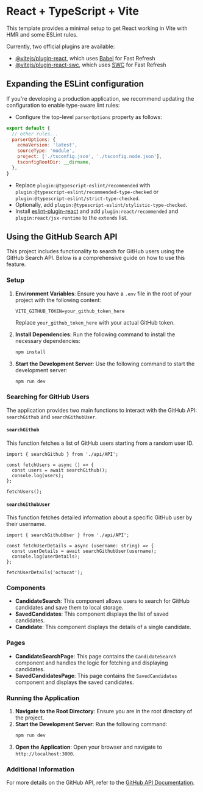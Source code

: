 # React + TypeScript + Vite

This template provides a minimal setup to get React working in Vite with HMR and some ESLint rules.

Currently, two official plugins are available:

* [@vitejs/plugin-react](https://github.com/vitejs/vite-plugin-react/blob/main/packages/plugin-react/README.md), which uses [Babel](https://babeljs.io/) for Fast Refresh
* [@vitejs/plugin-react-swc](https://github.com/vitejs/vite-plugin-react-swc), which uses [SWC](https://swc.rs/) for Fast Refresh

## Expanding the ESLint configuration

If you're developing a production application, we recommend updating the configuration to enable type-aware lint rules:

* Configure the top-level `parserOptions` property as follows:

```js
export default {
  // other rules...
  parserOptions: {
    ecmaVersion: 'latest',
    sourceType: 'module',
    project: ['./tsconfig.json', './tsconfig.node.json'],
    tsconfigRootDir: __dirname,
  },
}
```

* Replace `plugin:@typescript-eslint/recommended` with `plugin:@typescript-eslint/recommended-type-checked` or `plugin:@typescript-eslint/strict-type-checked`.
* Optionally, add `plugin:@typescript-eslint/stylistic-type-checked`.
* Install [eslint-plugin-react](https://github.com/jsx-eslint/eslint-plugin-react) and add `plugin:react/recommended` and `plugin:react/jsx-runtime` to the `extends` list.

## Using the GitHub Search API

This project includes functionality to search for GitHub users using the GitHub Search API. Below is a comprehensive guide on how to use this feature.

### Setup

1. **Environment Variables**: Ensure you have a `.env` file in the root of your project with the following content:
    ```env
    VITE_GITHUB_TOKEN=your_github_token_here
    ```
    Replace `your_github_token_here` with your actual GitHub token.

2. **Install Dependencies**: Run the following command to install the necessary dependencies:
    ```sh
    npm install
    ```

3. **Start the Development Server**: Use the following command to start the development server:
    ```sh
    npm run dev
    ```

### Searching for GitHub Users

The application provides two main functions to interact with the GitHub API: `searchGithub` and `searchGithubUser`.

#### `searchGithub`

This function fetches a list of GitHub users starting from a random user ID.

```tsx
import { searchGithub } from './api/API';

const fetchUsers = async () => {
  const users = await searchGithub();
  console.log(users);
};

fetchUsers();
```

#### `searchGithubUser`

This function fetches detailed information about a specific GitHub user by their username.

```tsx
import { searchGithubUser } from './api/API';

const fetchUserDetails = async (username: string) => {
  const userDetails = await searchGithubUser(username);
  console.log(userDetails);
};

fetchUserDetails('octocat');
```

### Components

- **CandidateSearch**: This component allows users to search for GitHub candidates and save them to local storage.
- **SavedCandidates**: This component displays the list of saved candidates.
- **Candidate**: This component displays the details of a single candidate.

### Pages

- **CandidateSearchPage**: This page contains the `CandidateSearch` component and handles the logic for fetching and displaying candidates.
- **SavedCandidatesPage**: This page contains the `SavedCandidates` component and displays the saved candidates.

### Running the Application

1. **Navigate to the Root Directory**: Ensure you are in the root directory of the project.
2. **Start the Development Server**: Run the following command:
    ```sh
    npm run dev
    ```
3. **Open the Application**: Open your browser and navigate to `http://localhost:3000`.

### Additional Information

For more details on the GitHub API, refer to the [GitHub API Documentation](https://docs.github.com/en/rest).
